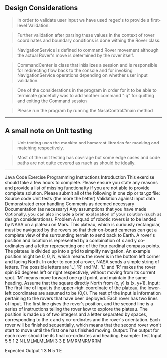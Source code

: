 
## Design Considerations
  
>In order to validate user input we have used regex's to provide a first-level Validation.

>Further validation after parsing these values in the context of rover coordinates and boundary conditions is done withing the Rover class.

>NavigationService is defined to command Rover movement although the actual Rover's 
move is determined by the rover itself.

>CommandCenter is class that initializes a session and is responsible for redirecting flow back to the console and for invoking NavigationService operations
depending on whether user input validation.

> One of the considerations in the program in order for it to be able to terminate gracefully was to add another command ":q" for quitting and exiting the Command session

>Please run the program by running the NasaControl#main method



***

## A small note on Unit testing

>Unit testing uses the mockito and hamcrest libraries for mocking and matching respectively.

>Most of the unit testing has coverage but some edge cases and code paths are not quite covered as much as should be ideally.



***

Java Code Exercise Programming Instructions 
Introduction 
This exercise should take a few hours to complete. Please ensure you state any reasons and provide a list of missing functionality if you are not able to provide complete solution. 
Please submit all of the following in one zip or tar.gz file: 
Source code Unit tests (the more the better) Validation against input data Demonstrated error handling Comments as deemed necessary Documentation (as necessary) Any assumptions that you have made 
Optionally, you can also include a brief explanation of your solution (such as design considerations). 
Problem 
A squad of robotic rovers is to be landed by NASA on a plateau on Mars. This plateau, which is curiously rectangular, must be navigated by the rovers so that their on-board cameras can get a complete view of the surrounding terrain to send back to Earth. A rover's position and location is represented by a combination of x and y co-ordinates and a letter representing one of the four cardinal compass points. The plateau is divided up into a grid to simplify navigation. An example position might be 0, 0, N, which means the rover is in the bottom left corner and facing North. In order to control a rover, NASA sends a simple string of letters. The possible letters are 'L', 'R' and 'M'. 'L' and 'R' makes the rover spin 90 degrees left or right respectively, without moving from its current spot. 'M' means move forward one grid point, and maintain the same heading. Assume that the square directly North from (x, y) is (x, y+1). Input: The first line of input is the upper-right coordinate of the plateau, the lower-left coordinates are assumed to be (0,0). The rest of the input is information pertaining to the rovers that have been deployed. Each rover has two lines of input. The first line gives the rover's position, and the second line is a series of instructions telling the rover how to explore the plateau. The position is made up of two integers and a letter separated by spaces, corresponding to the x and y co-ordinates and the rover's orientation. Each rover will be finished sequentially, which means that the second rover won't start to move until the first one has finished moving. Output: The output for each rover should be its final co-ordinates and heading. Example: 
Test Input  
5 5 
1 2 N 
LMLMLMLMM 
3 3 E 
MMRMMRMRRM 

Expected Output
1 3 N 
5 1 E 
